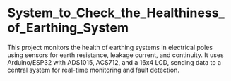 # System_to_Check_the_Healthiness_of_Earthing_System
This project monitors the health of earthing systems in electrical poles using sensors for earth resistance, leakage current, and continuity. It uses Arduino/ESP32 with ADS1015, ACS712, and a 16x4 LCD, sending data to a central system for real-time monitoring and fault detection.
